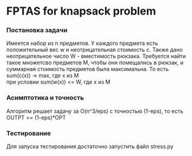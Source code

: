# FPTAS for knapsack problem

### Постановка задачи
Имеется набор из n предметов. У каждого предмета есть положительный вес w и неотрицательная стоимость c. 
Также дано неотрицательное число W - вместимость рюкзака. Требуется найти такое множетсво предметов M, 
чтобы они помещались в рюкзак, и суммарная стоимость предметов была максимальна. То есть <br>
sum(c(x)) -> max, где x из M <br>
при условии sum(w(x)) <= W, где x из M


### Асимптотика и точность
Алгоритм решает задачу за O(n^3/eps) c точностью (1-eps), то есть OUTPT >= (1-eps)*OPT


### Тестирование
Для запуска тестирования достаточно запустить файл stress.py
